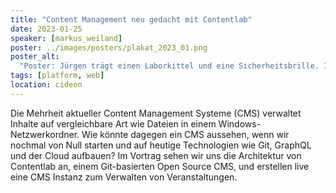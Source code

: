 ```yaml
---
title: "Content Management neu gedacht mit Contentlab"
date: 2023-01-25
speaker: [markus_weiland]
poster: ../images/posters/plakat_2023_01.png
poster_alt:
  "Poster: Jürgen trägt einen Laborkittel und eine Sicherheitsbrille. In der Hand trägt er zwei Reagenzgläser. Über Jürgen und den Gläsern ziehen Rauchschwaden auf, Jürgen ist komplett grau vom Explosionsstaub."
tags: [platform, web]
location: cideon
---
```


Die Mehrheit aktueller Content Management Systeme (CMS) verwaltet Inhalte auf vergleichbare Art wie Dateien in einem Windows-Netzwerkordner. Wie könnte dagegen ein CMS aussehen, wenn wir nochmal von Null starten und auf heutige Technologien wie Git, GraphQL und der Cloud aufbauen?
Im Vortrag sehen wir uns die Architektur von Contentlab an, einem Git-basierten Open Source CMS, und erstellen live eine CMS Instanz zum Verwalten von Veranstaltungen.
